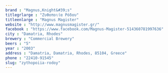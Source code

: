 ```yaml
---
brand : "Magnus,Knight&#39;s"
titlegrlarge : "Ζυθοποιία Ρόδου"
titleenlarge : "Magnus Magister"
website : "http://www.magnusmagister.gr/"
facebook : "https://www.facebook.com/Magnus-Magister-514360781997636"
city : "Damatria, Rhodes"
brewery : "Commercial Brewery"
beers : "5"
year : "2003"
address : "Damatria, Damatria, Rhodes, 85104, Greece"
phone : "22410-91545"
slug: "zythopoiia-rodoy"
---
```

